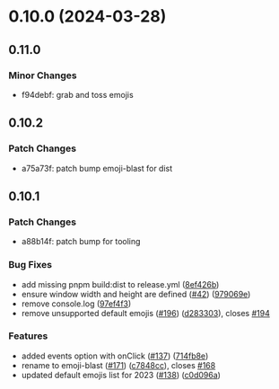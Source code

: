 # 0.10.0 (2024-03-28)

## 0.11.0

### Minor Changes

- f94debf: grab and toss emojis

## 0.10.2

### Patch Changes

- a75a73f: patch bump emoji-blast for dist

## 0.10.1

### Patch Changes

- a88b14f: patch bump for tooling

### Bug Fixes

- add missing pnpm build:dist to release.yml ([8ef426b](https://github.com/JoshuaKGoldberg/emoji-blast/commit/8ef426b3d74618bd9f65604dfd7ef4dafedf641a))
- ensure window width and height are defined ([#42](https://github.com/JoshuaKGoldberg/emoji-blast/issues/42)) ([979069e](https://github.com/JoshuaKGoldberg/emoji-blast/commit/979069e9b52f1f2ae0165db0ef56684cd1b31951))
- remove console.log ([97ef4f3](https://github.com/JoshuaKGoldberg/emoji-blast/commit/97ef4f387bd2d2f22243a39f3c38012793dd6ef5))
- remove unsupported default emojis ([#196](https://github.com/JoshuaKGoldberg/emoji-blast/issues/196)) ([d283303](https://github.com/JoshuaKGoldberg/emoji-blast/commit/d283303f72d118aeec9613d0f2898ac6555dddcb)), closes [#194](https://github.com/JoshuaKGoldberg/emoji-blast/issues/194)

### Features

- added events option with onClick ([#137](https://github.com/JoshuaKGoldberg/emoji-blast/issues/137)) ([714fb8e](https://github.com/JoshuaKGoldberg/emoji-blast/commit/714fb8e62d1e3de7bb58ede1744d2c03ffa3ab97))
- rename to emoji-blast ([#171](https://github.com/JoshuaKGoldberg/emoji-blast/issues/171)) ([c7848cc](https://github.com/JoshuaKGoldberg/emoji-blast/commit/c7848ccb2c4e57d4533617a2f5fe53b60daee67f)), closes [#168](https://github.com/JoshuaKGoldberg/emoji-blast/issues/168)
- updated default emojis list for 2023 ([#138](https://github.com/JoshuaKGoldberg/emoji-blast/issues/138)) ([c0d096a](https://github.com/JoshuaKGoldberg/emoji-blast/commit/c0d096af71b69bdf6fb3d4dd246efb02b0b65bf5))
